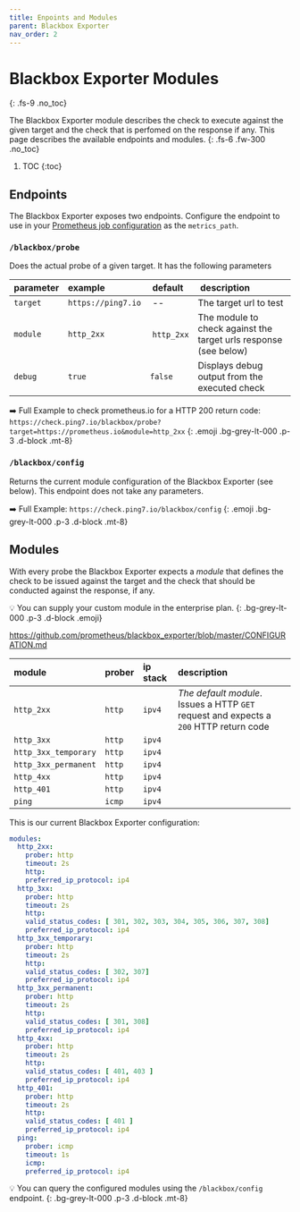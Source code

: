 ```yaml
---
title: Enpoints and Modules
parent: Blackbox Exporter
nav_order: 2
---
```


# Blackbox Exporter Modules
{: .fs-9 .no_toc}

The Blackbox Exporter module describes the check to execute against the
given target and the check that is perfomed on the response if any. This
page describes the available endpoints and modules.
{: .fs-6 .fw-300 .no_toc}

1. TOC
{:toc}

## Endpoints

The Blackbox Exporter exposes two endpoints. Configure the endpoint to use
in your [Prometheus job configuration](targets.html) as the `metrics_path`.

### `/blackbox/probe`

Does the actual probe of a given target. It has the following parameters

| parameter     | example            | default    | description            |
|:--------------|:-------------------|:-----------|:-----------------------|
| `target`      | `https://ping7.io` | --         |The target url to test |
| `module`      | `http_2xx`         | `http_2xx` |The module to check against the target urls response (see below) |
| `debug`       | `true`             | `false`    |Displays debug output from the executed check|

➡️ Full Example to check prometheus.io for a HTTP 200 return code: `https://check.ping7.io/blackbox/probe?target=https://prometheus.io&module=http_2xx`
{: .emoji .bg-grey-lt-000 .p-3 .d-block .mt-8}


### `/blackbox/config`

Returns the current module configuration of the Blackbox Exporter (see below). This endpoint
does not take any parameters.

➡️ Full Example: `https://check.ping7.io/blackbox/config`
{: .emoji .bg-grey-lt-000 .p-3 .d-block .mt-8}


## Modules

With every probe the Blackbox Exporter expects a _module_ that defines the check
to be issued against the target and the check that should be conducted against the
response, if any.

💡 You can supply your custom module in the enterprise plan.
{: .bg-grey-lt-000 .p-3 .d-block .emoji}

https://github.com/prometheus/blackbox_exporter/blob/master/CONFIGURATION.md

| module               | prober | ip stack | description |
|:---------------------|:-------|:---------|:------------|
| `http_2xx`           | `http` | `ipv4`   | _The default module_. Issues a HTTP `GET` request and expects a `200` HTTP return code |
| `http_3xx`           | `http` | `ipv4`   | |
| `http_3xx_temporary` | `http` | `ipv4`   | |
| `http_3xx_permanent` | `http` | `ipv4`   | |
| `http_4xx`           | `http` | `ipv4`   | |
| `http_401`           | `http` | `ipv4`   | |
| `ping`               | `icmp` | `ipv4`   | |

This is our current Blackbox Exporter configuration:

```yaml
modules:
  http_2xx:
    prober: http
    timeout: 2s
    http:
    preferred_ip_protocol: ip4
  http_3xx:
    prober: http
    timeout: 2s
    http:
    valid_status_codes: [ 301, 302, 303, 304, 305, 306, 307, 308]
    preferred_ip_protocol: ip4
  http_3xx_temporary:
    prober: http
    timeout: 2s
    http:
    valid_status_codes: [ 302, 307]
    preferred_ip_protocol: ip4
  http_3xx_permanent:
    prober: http
    timeout: 2s
    http:
    valid_status_codes: [ 301, 308]
    preferred_ip_protocol: ip4
  http_4xx:
    prober: http
    timeout: 2s
    http:
    valid_status_codes: [ 401, 403 ]
    preferred_ip_protocol: ip4
  http_401:
    prober: http
    timeout: 2s
    http:
    valid_status_codes: [ 401 ]
    preferred_ip_protocol: ip4
  ping:
    prober: icmp
    timeout: 1s
    icmp:
    preferred_ip_protocol: ip4
```

💡 You can query the configured modules using the `/blackbox/config`
endpoint.
{: .bg-grey-lt-000 .p-3 .d-block .mt-8}
